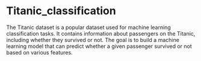 # Titanic_classification

The Titanic dataset is a popular dataset used for machine learning classification tasks. It contains information about passengers on the Titanic, including whether they survived or not. The goal is to build a machine learning model that can predict whether a given passenger survived or not based on various features.
